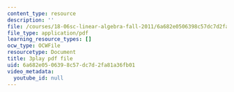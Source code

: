 ```yaml
---
content_type: resource
description: ''
file: /courses/18-06sc-linear-algebra-fall-2011/6a682e0506398c57dc7d2fa81a36fb01_9Q1q7s1jTzU.pdf
file_type: application/pdf
learning_resource_types: []
ocw_type: OCWFile
resourcetype: Document
title: 3play pdf file
uid: 6a682e05-0639-8c57-dc7d-2fa81a36fb01
video_metadata:
  youtube_id: null
---
```

